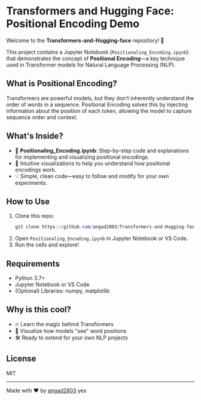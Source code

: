 # Transformers and Hugging Face: Positional Encoding Demo

Welcome to the **Transformers-and-Hugging-face** repository! 🚀

This project contains a Jupyter Notebook (`Positionaling_Encoding.ipynb`) that demonstrates the concept of **Positional Encoding**—a key technique used in Transformer models for Natural Language Processing (NLP).

## What is Positional Encoding?

Transformers are powerful models, but they don't inherently understand the order of words in a sequence. Positional Encoding solves this by injecting information about the position of each token, allowing the model to capture sequence order and context.

## What's Inside?

- 📒 **Positionaling_Encoding.ipynb**: Step-by-step code and explanations for implementing and visualizing positional encodings.
- 🧠 Intuitive visualizations to help you understand how positional encodings work.
- 💡 Simple, clean code—easy to follow and modify for your own experiments.

## How to Use

1. Clone this repo:
   ```powershell
   git clone https://github.com/angad2803/Transformers-and-Hugging-face.git
   ```
2. Open `Positionaling_Encoding.ipynb` in Jupyter Notebook or VS Code.
3. Run the cells and explore!

## Requirements

- Python 3.7+
- Jupyter Notebook or VS Code
- (Optional) Libraries: numpy, matplotlib

## Why is this cool?

- 🔥 Learn the magic behind Transformers
- 🎨 Visualize how models "see" word positions
- 🛠️ Ready to extend for your own NLP projects

## License

MIT

---

Made with ❤️ by [angad2803](https://github.com/angad2803)
yes
